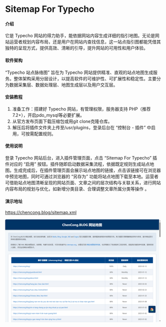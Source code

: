 # Sitemap For Typecho

#### 介绍

它是 Typecho 网站的得力助手，能依据网站内容生成详细的指引地图。无论是网站运营者规划内容布局，还是用户在网站内查找信息，这一站点指引图都能凭借其独特的呈现方式，提供高效、清晰的引导，提升网站的可用性和用户体验。



#### 软件架构

“Typecho 站点脉络图” 旨在为 Typecho 网站提供精准、直观的站点地图生成服务。整体架构采用分层设计，以提高软件的可维护性、可扩展性和稳定性。主要分为数据采集层、数据处理层、地图生成层以及用户交互层。



#### 安装教程

1.  准备工作：搭建好 Typecho 网站，有管理权限，服务器支持 PHP（推荐 7.2+），开启pdo_mysql等必要扩展。
2.  从官方发布页面下载压缩包或用git clone克隆仓库。
3.  解压后将插件文件夹上传至/usr/plugins，登录后台在 “控制台 - 插件” 中启用，可按需配置规则。



#### 使用说明

登录 Typecho 网站后台，进入插件管理页面，点击 “Sitemap For Typecho” 插件对应的 “启用” 按钮。插件随即启动数据采集流程，依据既定规则生成站点地图。生成完成后，在插件管理页面会展示站点地图的链接，点击该链接可在浏览器中预览地图，同时可通过浏览器的 “另存为” 功能将站点地图下载至本地。运营者可借助站点地图清晰呈现的网站页面、文章之间的层次结构与关联关系，进行网站内容布局的规划与优化，如新增分类目录、合理调整文章所属分类等操作 。

#### 演示地址

https://chencong.blog/sitemap.xml


![软件截图](screenshot.png)
